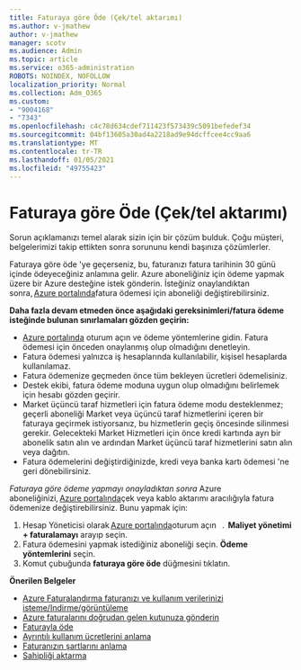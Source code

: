 ```yaml
---
title: Faturaya göre Öde (Çek/tel aktarımı)
ms.author: v-jmathew
author: v-jmathew
manager: scotv
ms.audience: Admin
ms.topic: article
ms.service: o365-administration
ROBOTS: NOINDEX, NOFOLLOW
localization_priority: Normal
ms.collection: Adm_O365
ms.custom:
- "9004168"
- "7343"
ms.openlocfilehash: c4c78d634cdef711423f573439c5091befedef34
ms.sourcegitcommit: 04bf13605a30ad4a2218ad9e94dcffcee4cc9aa6
ms.translationtype: MT
ms.contentlocale: tr-TR
ms.lasthandoff: 01/05/2021
ms.locfileid: "49755423"
---
```

# <a name="switch-to-pay-by-invoice-chequewire-transfer"></a>Faturaya göre Öde (Çek/tel aktarımı)

Sorun açıklamanızı temel alarak sizin için bir çözüm bulduk. Çoğu müşteri, belgelerimizi takip ettikten sonra sorununu kendi başınıza çözümlerler.

Faturaya göre öde 'ye geçerseniz, bu, faturanızı fatura tarihinin 30 günü içinde ödeyeceğiniz anlamına gelir. Azure aboneliğiniz için ödeme yapmak üzere bir Azure desteğine istek gönderin. İsteğiniz onaylandıktan sonra, [Azure portalında](https://portal.azure.com/)fatura ödemesi için aboneliği değiştirebilirsiniz.

**Daha fazla devam etmeden önce aşağıdaki gereksinimleri/fatura ödeme isteğinde bulunan sınırlamaları gözden geçirin:**

- [Azure portalında](https://portal.azure.com/) oturum açın ve ödeme yöntemlerine gidin. Fatura ödemesi için önceden onaylanmış olup olmadığını denetleyin.
- Fatura ödemesi yalnızca iş hesaplarında kullanılabilir, kişisel hesaplarda kullanılamaz.
- Fatura ödemenize geçmeden önce tüm bekleyen ücretleri ödemelisiniz.
- Destek ekibi, fatura ödeme moduna uygun olup olmadığını belirlemek için hesabı gözden geçirir.
- Market üçüncü taraf hizmetleri için fatura ödeme modu desteklenmez; geçerli aboneliği Market veya üçüncü taraf hizmetlerini içeren bir faturaya geçirmek istiyorsanız, bu hizmetlerin geçiş öncesinde silinmesi gerekir. Gelecekteki Market Hizmetleri için önce kredi kartında ayrı bir abonelik satın alın ve ardından Market üçüncü taraf hizmetlerini satın alın veya dağıtın.
- Fatura ödemelerini değiştirdiğinizde, kredi veya banka kartı ödemesi 'ne geri dönebilirsiniz.

*Faturaya göre ödeme yapmayı onayladıktan sonra* Azure aboneliğinizi, [Azure portalında](https://portal.azure.com/)çek veya kablo aktarımı aracılığıyla fatura ödemenize değiştirebilirsiniz.
Bunu yapmak için:

1. Hesap Yöneticisi olarak [Azure portalında](https://portal.azure.com/)oturum açın   .  **Maliyet yönetimi + faturalamayı** arayıp seçin.
2. Fatura ödemesini yapmak istediğiniz aboneliği seçin. **Ödeme yöntemlerini** seçin.
3. Komut çubuğunda **faturaya göre öde** düğmesini tıklatın.

**Önerilen Belgeler**

- [Azure Faturalandırma faturanızı ve kullanım verilerinizi isteme/Indirme/görüntüleme](https://docs.microsoft.com/azure/billing/billing-download-azure-invoice-daily-usage-date)
- [Azure faturalarını doğrudan gelen kutunuza gönderin](https://docs.microsoft.com/azure/billing/billing-download-azure-invoice-daily-usage-date)
- [Faturayla öde](https://docs.microsoft.com/azure/billing/billing-how-to-pay-by-invoice)
- [Ayrıntılı kullanım ücretlerini anlama](https://docs.microsoft.com/azure/billing/billing-understand-your-bill)
- [Faturanızın şartlarını anlama](https://docs.microsoft.com/azure/billing/billing-understand-your-invoice)
- [Sahipliği aktarma](https://docs.microsoft.com/azure/billing/billing-subscription-transfer)
